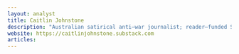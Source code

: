 ```yaml
---
layout: analyst
title: Caitlin Johnstone
description: "Australian satirical anti–war journalist; reader–funded Substack; challenges media propaganda and US/NATO interventions daily."
website: https://caitlinjohnstone.substack.com
articles:
---
```


